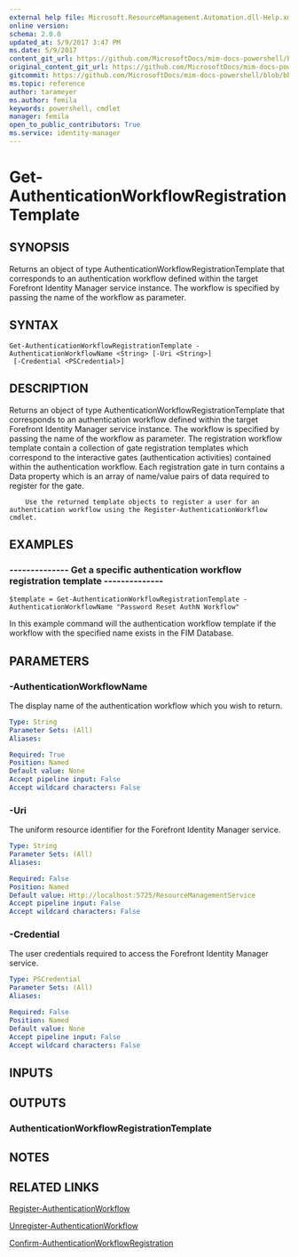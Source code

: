 ```yaml
---
external help file: Microsoft.ResourceManagement.Automation.dll-Help.xml
online version: 
schema: 2.0.0
updated_at: 5/9/2017 3:47 PM
ms.date: 5/9/2017
content_git_url: https://github.com/MicrosoftDocs/mim-docs-powershell/blob/live/mim-cmdlets/FIMAutomation/vlatest/Get-AuthenticationWorkflowRegistrationTemplate.md
original_content_git_url: https://github.com/MicrosoftDocs/mim-docs-powershell/blob/live/mim-cmdlets/FIMAutomation/vlatest/Get-AuthenticationWorkflowRegistrationTemplate.md
gitcommit: https://github.com/MicrosoftDocs/mim-docs-powershell/blob/bba03e1e0b7bea04619c48b98278723b1a8fc13d/mim-cmdlets/FIMAutomation/vlatest/Get-AuthenticationWorkflowRegistrationTemplate.md
ms.topic: reference
author: tarameyer
ms.author: femila
keywords: powershell, cmdlet
manager: femila
open_to_public_contributors: True
ms.service: identity-manager
---
```


# Get-AuthenticationWorkflowRegistrationTemplate

## SYNOPSIS
Returns an object of type AuthenticationWorkflowRegistrationTemplate that corresponds to an authentication workflow defined within the target Forefront Identity Manager service instance.
The workflow is specified by passing the name of the workflow as parameter.

## SYNTAX

```
Get-AuthenticationWorkflowRegistrationTemplate -AuthenticationWorkflowName <String> [-Uri <String>]
 [-Credential <PSCredential>]
```

## DESCRIPTION
Returns an object of type AuthenticationWorkflowRegistrationTemplate that corresponds to an authentication workflow defined within the target Forefront Identity Manager service instance.
The workflow is specified by passing the name of the workflow as parameter.
The registration workflow template contain a collection of gate registration templates which correspond to the interactive gates (authentication activities) contained within the authentication workflow. 
Each registration gate in turn contains a Data property which is an array of name/value pairs of data required to register for the gate.

        Use the returned template objects to register a user for an authentication workflow using the Register-AuthenticationWorkflow cmdlet.

## EXAMPLES

### --------------  Get a specific authentication workflow registration template --------------
```
$template = Get-AuthenticationWorkflowRegistrationTemplate -AuthenticationWorkflowName "Password Reset AuthN Workflow"
```

In this example command will the authentication workflow template if the workflow with the specified name exists in the FIM Database.

## PARAMETERS

### -AuthenticationWorkflowName
The display name of the authentication workflow which you wish to return.

```yaml
Type: String
Parameter Sets: (All)
Aliases: 

Required: True
Position: Named
Default value: None
Accept pipeline input: False
Accept wildcard characters: False
```

### -Uri
The uniform resource identifier for the Forefront Identity Manager service.

```yaml
Type: String
Parameter Sets: (All)
Aliases: 

Required: False
Position: Named
Default value: Http://localhost:5725/ResourceManagementService
Accept pipeline input: False
Accept wildcard characters: False
```

### -Credential
The user credentials required to access the Forefront Identity Manager service.

```yaml
Type: PSCredential
Parameter Sets: (All)
Aliases: 

Required: False
Position: Named
Default value: None
Accept pipeline input: False
Accept wildcard characters: False
```

## INPUTS

## OUTPUTS

### AuthenticationWorkflowRegistrationTemplate

## NOTES

## RELATED LINKS

[Register-AuthenticationWorkflow]()

[Unregister-AuthenticationWorkflow]()

[Confirm-AuthenticationWorkflowRegistration]()

